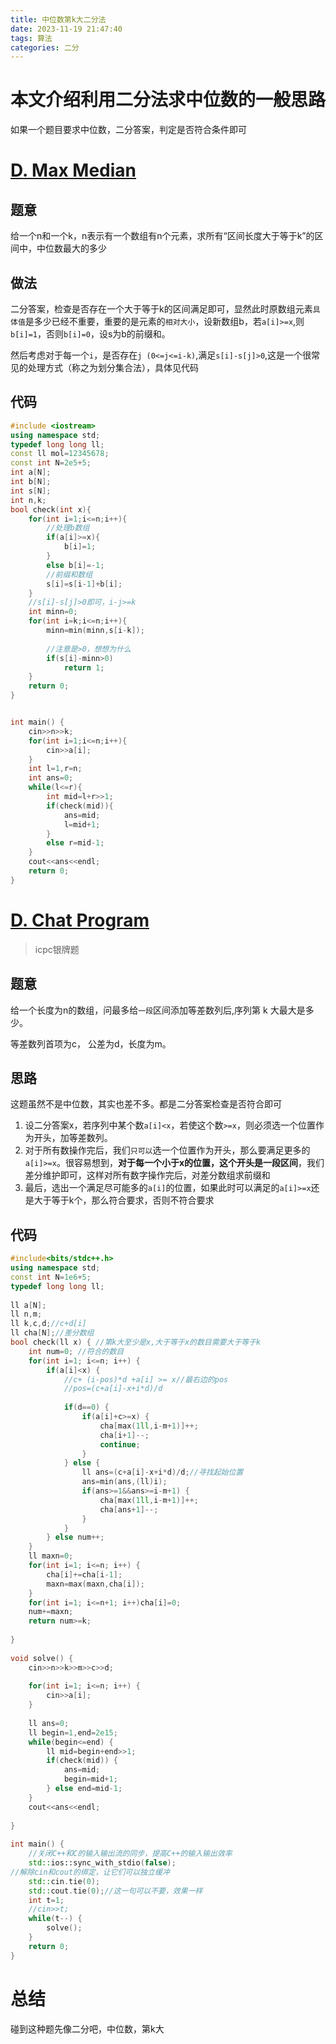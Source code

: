 ```yaml
---
title: 中位数第k大二分法
date: 2023-11-19 21:47:40
tags: 算法
categories: 二分
---
```






# 本文介绍利用二分法求中位数的一般思路



如果一个题目要求中位数，二分答案，判定是否符合条件即可





# [D. Max Median](https://codeforces.com/contest/1486/problem/D)



## 题意

给一个n和一个k，n表示有一个数组有n个元素，求所有“区间长度大于等于k”的区间中，中位数最大的多少



## 做法

二分答案，检查是否存在一个大于等于k的区间满足即可，显然此时原数组元素`具体值`是多少已经不重要，重要的是元素的`相对大小`，设新数组b，若`a[i]>=x`,则`b[i]=1`，否则`b[i]=0`，设s为b的前缀和。



然后考虑对于每一个`i`，是否存在`j (0<=j<=i-k)`,满足`s[i]-s[j]>0`,这是一个很常见的处理方式（称之为划分集合法），具体见代码



## 代码

```cpp
#include <iostream>
using namespace std;
typedef long long ll;
const ll mol=12345678;
const int N=2e5+5;
int a[N];
int b[N];
int s[N];
int n,k;
bool check(int x){
	for(int i=1;i<=n;i++){
        //处理b数组
		if(a[i]>=x){
			b[i]=1;
		}
		else b[i]=-1;
		//前缀和数组
		s[i]=s[i-1]+b[i];
	}
	//s[i]-s[j]>0即可，i-j>=k 
	int minn=0;
	for(int i=k;i<=n;i++){
		minn=min(minn,s[i-k]);
        
        //注意是>0，想想为什么
		if(s[i]-minn>0)
			return 1;	
	}
	return 0;
}


int main() {
	cin>>n>>k;
	for(int i=1;i<=n;i++){
		cin>>a[i];
	} 
	int l=1,r=n;
	int ans=0;
	while(l<=r){
		int mid=l+r>>1;
		if(check(mid)){
			ans=mid;
			l=mid+1;
		}
		else r=mid-1;
	}
	cout<<ans<<endl;
	return 0;
}
```





# [D. Chat Program](https://codeforces.com/gym/104128/problem/D)

> icpc银牌题



## 题意

给一个长度为n的数组，问最多给`一段`区间添加等差数列后,序列第 k 大最大是多少。

等差数列首项为c， 公差为d，长度为m。



## 思路

这题虽然不是中位数，其实也差不多。都是二分答案检查是否符合即可

1. 设二分答案x，若序列中某个数`a[i]<x`，若使这个数`>=x`，则必须选一个位置作为开头，加等差数列。
2. 对于所有数操作完后，我们`只可以`选一个位置作为开头，那么要满足更多的`a[i]>=x`。很容易想到，**对于每一个小于x的位置，这个开头是一段区间**，我们差分维护即可，这样对所有数字操作完后，对差分数组求前缀和
3. 最后，选出一个满足尽可能多的`a[i]`的位置，如果此时可以满足的`a[i]>=x`还是大于等于k个，那么符合要求，否则不符合要求



## 代码

```cpp
#include<bits/stdc++.h>
using namespace std;
const int N=1e6+5;
typedef long long ll;
 
ll a[N];
ll n,m;
ll k,c,d;//c+d[i]
ll cha[N];//差分数组
bool check(ll x) { //第k大至少是x,大于等于x的数目需要大于等于k
	int num=0; //符合的数目
	for(int i=1; i<=n; i++) {
		if(a[i]<x) {
			//c+ (i-pos)*d +a[i] >= x//最右边的pos
			//pos=(c+a[i]-x+i*d)/d
 
			if(d==0) {
				if(a[i]+c>=x) {
					cha[max(1ll,i-m+1)]++;
					cha[i+1]--;
					continue;
				}
			} else {
				ll ans=(c+a[i]-x+i*d)/d;//寻找起始位置
				ans=min(ans,(ll)i);
				if(ans>=1&&ans>=i-m+1) {
					cha[max(1ll,i-m+1)]++;
					cha[ans+1]--;
				}
			}
		} else num++;
	}
	ll maxn=0;
	for(int i=1; i<=n; i++) {
		cha[i]+=cha[i-1];
		maxn=max(maxn,cha[i]);
	}
	for(int i=1; i<=n+1; i++)cha[i]=0;
	num+=maxn;
	return num>=k;
 
}
 
void solve() {
	cin>>n>>k>>m>>c>>d;
 
	for(int i=1; i<=n; i++) {
		cin>>a[i];
	}
 
	ll ans=0;
	ll begin=1,end=2e15;
	while(begin<=end) {
		ll mid=begin+end>>1;
		if(check(mid)) {
			ans=mid;
			begin=mid+1;
		} else end=mid-1;
	}
	cout<<ans<<endl;
 
}
 
int main() {
	//关闭C++和C的输入输出流的同步，提高C++的输入输出效率
	std::ios::sync_with_stdio(false);
//解除cin和cout的绑定，让它们可以独立缓冲
	std::cin.tie(0);
	std::cout.tie(0);//这一句可以不要，效果一样
	int t=1;
	//cin>>t;
	while(t--) {
		solve();
	}
	return 0;
}
```







# 总结

碰到这种题先像二分吧，中位数，第k大